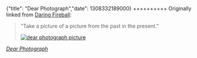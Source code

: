 {"title": "Dear Photograph","date": 1308332189000}
++++++++++
Originally linked from [Daring Fireball](http://daringfireball.net/linked/2011/06/17/dear-photograph):

> "Take a picture of a picture from the past in the present."
> 
> [![dear photograph picture](http://i.imgur.com/KBMDT.jpg)](http://i.imgur.com/KBMDT.jpg)

<cite>[Dear Photograph](http://dearphotograph.com/)</cite>